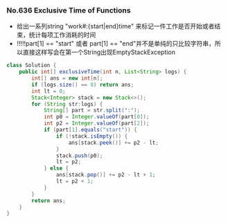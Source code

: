 ### No.636 Exclusive Time of Functions
* 给出一系列string "work#:{start|end}time" 来标记一件工作是否开始或者结束，统计每项工作消耗的时间
* !!!!!part[1] == "start" 或者 part[1] == "end"并不是单纯的只比较字符串，所以直接这样写会在第一个String出现EmptyStackException
```java
class Solution {
    public int[] exclusiveTime(int n, List<String> logs) {
        int[] ans = new int[n];
        if (logs.size() == 0) return ans;
        int lt = 0;
        Stack<Integer> stack = new Stack<>();
        for (String str:logs) {
            String[] part = str.split(":");
            int p0 = Integer.valueOf(part[0]);
            int p2 = Integer.valueOf(part[2]);
            if (part[1].equals("start")) {
                if (!stack.isEmpty()) {
                    ans[stack.peek()] += p2 - lt;  
                } 
                stack.push(p0);
                lt = p2;
            } else {
                ans[stack.pop()] += p2 - lt + 1;
                lt = p2 + 1;
            }
        }
        return ans;
    }
}
```
